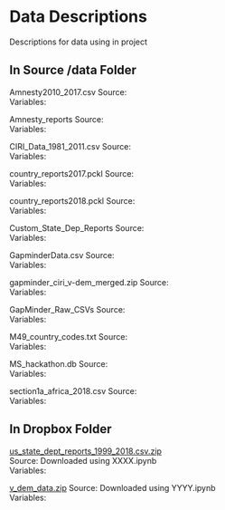 # Data Descriptions
Descriptions for data using in project  

## In Source /data Folder  

Amnesty2010_2017.csv
Source:  
Variables:  

Amnesty_reports
Source:  
Variables:  

CIRI_Data_1981_2011.csv
Source:  
Variables:  

country_reports2017.pckl
Source:  
Variables:  

country_reports2018.pckl
Source:  
Variables:  

Custom_State_Dep_Reports
Source:  
Variables:  

GapminderData.csv
Source:  
Variables:  

gapminder_ciri_v-dem_merged.zip
Source:  
Variables:  

GapMinder_Raw_CSVs
Source:  
Variables:  

M49_country_codes.txt
Source:  
Variables:  

MS_hackathon.db
Source:  
Variables:  

section1a_africa_2018.csv
Source:  
Variables:  

## In Dropbox Folder
[us_state_dept_reports_1999_2018.csv.zip](https://www.dropbox.com/s/cjb65h10gy2tyd0/us_state_dept_reports_1999_2018.csv.zip?dl=0)  
Source: Downloaded using XXXX.ipynb  
Variables:  

[v_dem_data.zip](https://www.dropbox.com/s/ixqjxqva959ulro/v_dem_data.zip?dl=0)
Source: Downloaded using YYYY.ipynb  
Variables:  
